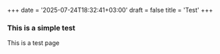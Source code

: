 +++
date = '2025-07-24T18:32:41+03:00'
draft = false
title = 'Test'
+++

### This is a simple test

This is a test page